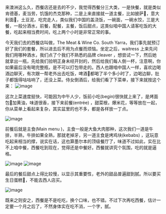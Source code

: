 来澳洲这么久，西餐店还是去的不少，我觉得西餐分三大类，一是快餐，就是类似肯德基，麦当劳，饥饿的杰克那种，二是上来直接就一道主餐，比如披萨🍕，意大利面🍝，土豆泥，吃完走人，类似我们中国的盖浇饭，一碗面，一碗水饺，三是大餐，一般分酒水，前餐，配餐，主餐，饭后甜点，这类似咱中国人请客吃饭的大餐，吃起来相当费时间，吃上两个小时是非常正常的事。



今天我们去的西餐店叫做，The Meat & Wine Co. South Yarra，我们事先就预订好了我们的套餐，所以进去后不用为点餐而烦恼。坐定之后，waitress 上来先问我们用哪种酒水，我们点了个我们不熟悉的品牌 cleaver ，想尝试一下，然后她就拿出一瓶，先给我们验明正身未经开封的，然后给我们每人倒一杯，注意啊，你如果最后没有喝完整瓶，是不可以打包带走的。西人也跟咱中国人一样，喜欢边喝酒边聊天，有次跟一帮老外出去吃饭，啤酒🍺都喝了半个多小时了，边喝边聊，肚子都饿得咕咕响了，还没上菜。侍女倒酒后，给我们看了下菜单，接下来就按这个来：
 ![image](https://img.esteem.ws/owag65yty3.jpg)


这次上菜速度挺快，可能因为中午人少，饭前小吃(begin)很快就上来了，是烤面包🍞加黄油，味道很香，接下来前餐(entrée) ，甜菜根，爆米花，等等放在一起，你从菜单上看起来复杂，其实盆里的也不多，都是各样放一丁点。

 ![image](https://img.esteem.ws/pcmygbdxxr.jpg)


前餐后就是主食(Main menu )，主食一般是大鱼大肉那种，这次我们一道是牛排，半熟，牛排如果全熟，那就老掉牙，另一道主食是烤鸡块(kebabs) ，这玩意吃起来相当的撑，说实在话，这也算墨尔本的顶级餐厅了，味道不过如此，实在比不上咱中餐，西餐吃到现在，觉得还是中餐好。西餐就讲究个氛围，吃的就是逼格。


 ![image](https://img.esteem.ws/9pxwei7089.jpg)
 ![image](https://img.esteem.ws/oywgdqccqw.jpg)

最后的餐后甜点上得比较慢，以显示其重要性，老外的甜品普遍甜到腻。所以要买生日蛋糕🎂，不能去西人店买。

 ![image](https://img.esteem.ws/390yvkfr7n.jpg)


既来之则安之，西餐是不是吃吃，换个口味，也不错。不过下次再吃西餐，估计一定要一个月之后了，不然身体实在吃不消，一个字，腻。